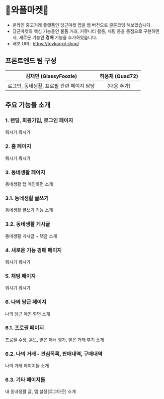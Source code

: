 # 🥕와플마켓🧇

- 온라인 중고거래 플랫폼인 당근마켓 앱을 웹 버전으로 클론코딩 해보았습니다.
- 당근마켓의 핵심 기능들인 물품 거래, 커뮤니티 활동, 채팅 등을 중점으로 구현하면서, 새로운 기능인 **경매** 기능을 추가하였습니다.
- 배포 URL: https://toykarrot.shop/

## 프론트엔드 팀 구성

|           김채민 (GlassyFoozle)           | 허용재 (Quad72) |
| :---------------------------------------: | :-------------: |
| 로그인, 동네생활, 프로필 관련 페이지 담당 |   (내용 추가)   |

## 주요 기능들 소개

### 1. 랜딩, 회원가입, 로그인 페이지

뭐시기 뭐시기

### 2. 홈 페이지

뭐시기 뭐시기

### 3. 동네생활 페이지

동네생활 탭 메인화면 소개

### 3.1. 동네생활 글쓰기

동네생활 글쓰기 기능 소개

### 3.2. 동네생활 게시글

동네생활 게시글 + 댓글 소개

### 4. **새로운 기능** 경매 페이지

뭐시기 뭐시기

### 5. 채팅 페이지

뭐시기 뭐시기

### 6. 나의 당근 페이지

나의 당근 메인 화면 소개

### 6.1. 프로필 페이지

프로필 수정, 온도, 받은 매너 평가, 받은 거래 후기 소개

### 6.2. 나의 거래 - 관심목록, 판매내역, 구매내역

나의 거래 페이지들 소개

### 6.3. 기타 페이지들

내 동네생활 글, 앱 설정(로그아웃) 소개
